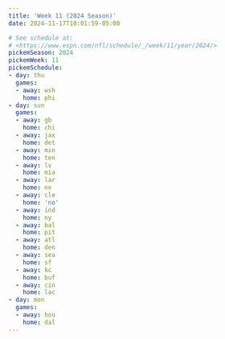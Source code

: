 ```yaml
---
title: 'Week 11 (2024 Season)'
date: 2024-11-17T10:01:59-05:00

# See schedule at:
# <https://www.espn.com/nfl/schedule/_/week/11/year/2024/>
pickemSeason: 2024
pickemWeek: 11
pickemSchedule:
- day: thu
  games:
  - away: wsh
    home: phi
- day: sun
  games:
  - away: gb
    home: chi
  - away: jax
    home: det
  - away: min
    home: ten
  - away: lv
    home: mia
  - away: lar
    home: ne
  - away: cle
    home: 'no'
  - away: ind
    home: ny
  - away: bal
    home: pit
  - away: atl
    home: den
  - away: sea
    home: sf
  - away: kc
    home: buf
  - away: cin
    home: lac
- day: mon
  games:
  - away: hou
    home: dal
---
```

